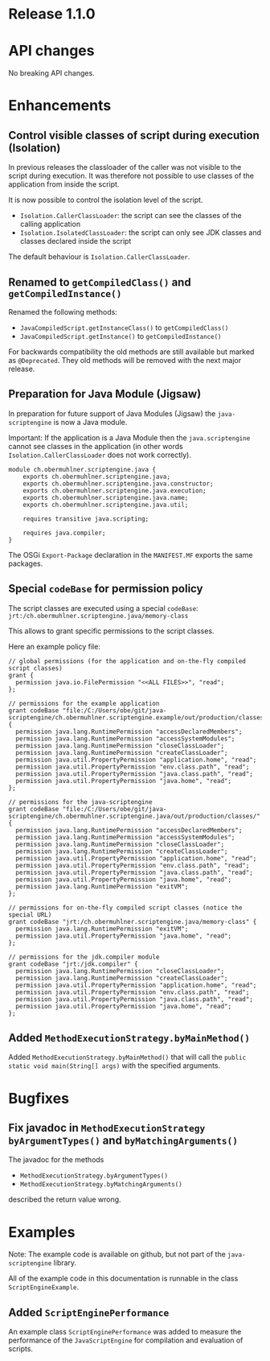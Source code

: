 # Release 1.1.0

# API changes

No breaking API changes.


# Enhancements

## Control visible classes of script during execution (Isolation)

In previous releases the classloader of the caller was not visible
to the script during execution.
It was therefore not possible to use classes of the application
from inside the script.

It is now possible to control the isolation level of the script.

* `Isolation.CallerClassLoader`: the script can see the classes of the
  calling application
* `Isolation.IsolatedClassLoader`: the script can only see JDK classes
  and classes declared inside the script

The default behaviour is `Isolation.CallerClassLoader`.


## Renamed to `getCompiledClass()` and `getCompiledInstance()`

Renamed the following methods:
 
* `JavaCompiledScript.getInstanceClass()` to `getCompiledClass()` 
* `JavaCompiledScript.getInstance()` to `getCompiledInstance()` 

For backwards compatibility the old methods are still available
but marked as `@Deprecated`.
They old methods will be removed with the next major release. 


## Preparation for Java Module (Jigsaw)

In preparation for future support of Java Modules (Jigsaw) the `java-scriptengine` is now a Java module.

Important: If the application is a Java Module then the `java.scriptengine` cannot see classes in the application
(in other words `Isolation.CallerClassLoader` does not work correctly).

```
module ch.obermuhlner.scriptengine.java {
    exports ch.obermuhlner.scriptengine.java;
    exports ch.obermuhlner.scriptengine.java.constructor;
    exports ch.obermuhlner.scriptengine.java.execution;
    exports ch.obermuhlner.scriptengine.java.name;
    exports ch.obermuhlner.scriptengine.java.util;

    requires transitive java.scripting;

    requires java.compiler;
}
```

The OSGi `Export-Package` declaration in the `MANIFEST.MF` exports the
same packages.

## Special `codeBase` for permission policy

The script classes are executed using a special `codeBase`: 
`jrt:/ch.obermuhlner.scriptengine.java/memory-class` 

This allows to grant specific permissions to the script classes.

Here an example policy file: 
```
// global permissions (for the application and on-the-fly compiled script classes)
grant {
  permission java.io.FilePermission "<<ALL FILES>>", "read";
};

// permissions for the example application
grant codeBase "file:/C:/Users/obe/git/java-scriptengine/ch.obermuhlner.scriptengine.example/out/production/classes/" {
  permission java.lang.RuntimePermission "accessDeclaredMembers";
  permission java.lang.RuntimePermission "accessSystemModules";
  permission java.lang.RuntimePermission "closeClassLoader";
  permission java.lang.RuntimePermission "createClassLoader";
  permission java.util.PropertyPermission "application.home", "read";
  permission java.util.PropertyPermission "env.class.path", "read";
  permission java.util.PropertyPermission "java.class.path", "read";
  permission java.util.PropertyPermission "java.home", "read";
};

// permissions for the java-scriptengine
grant codeBase "file:/C:/Users/obe/git/java-scriptengine/ch.obermuhlner.scriptengine.java/out/production/classes/" {
  permission java.lang.RuntimePermission "accessDeclaredMembers";
  permission java.lang.RuntimePermission "accessSystemModules";
  permission java.lang.RuntimePermission "closeClassLoader";
  permission java.lang.RuntimePermission "createClassLoader";
  permission java.util.PropertyPermission "application.home", "read";
  permission java.util.PropertyPermission "env.class.path", "read";
  permission java.util.PropertyPermission "java.class.path", "read";
  permission java.util.PropertyPermission "java.home", "read";
  permission java.lang.RuntimePermission "exitVM";
};

// permissions for on-the-fly compiled script classes (notice the special URL)
grant codeBase "jrt:/ch.obermuhlner.scriptengine.java/memory-class" {
  permission java.lang.RuntimePermission "exitVM";
  permission java.util.PropertyPermission "java.home", "read";
};

// permissions for the jdk.compiler module
grant codeBase "jrt:/jdk.compiler" {
  permission java.lang.RuntimePermission "closeClassLoader";
  permission java.lang.RuntimePermission "createClassLoader";
  permission java.util.PropertyPermission "application.home", "read";
  permission java.util.PropertyPermission "env.class.path", "read";
  permission java.util.PropertyPermission "java.class.path", "read";
  permission java.util.PropertyPermission "java.home", "read";
};
```

## Added `MethodExecutionStrategy.byMainMethod()`

Added `MethodExecutionStrategy.byMainMethod()` that will call the `public static void main(String[] args)`
with the specified arguments. 


# Bugfixes

## Fix javadoc in `MethodExecutionStrategy` `byArgumentTypes()` and `byMatchingArguments()`

The javadoc for the methods
* `MethodExecutionStrategy.byArgumentTypes()`
* `MethodExecutionStrategy.byMatchingArguments()`

described the return value wrong.


# Examples

Note: The example code is available on github, but not part of the
`java-scriptengine` library.

All of the example code in this documentation is runnable
in the class `ScriptEngineExample`.

## Added `ScriptEnginePerformance`

An example class `ScriptEnginePerformance` was added to measure the
performance of the `JavaScriptEngine` for compilation and evaluation
of scripts.
